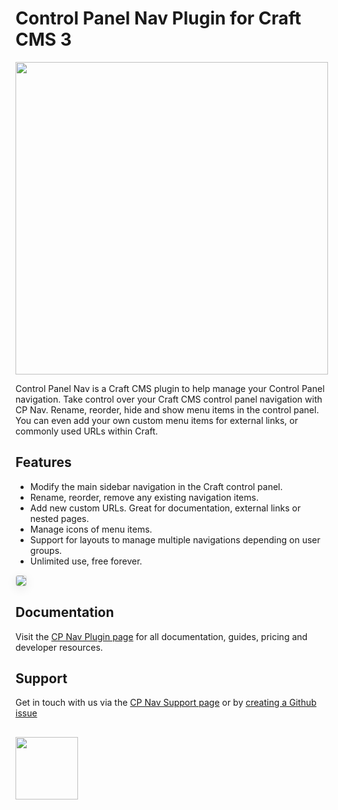 # Control Panel Nav Plugin for Craft CMS 3

<img width="500" src="https://verbb.io/uploads/plugins/cp-nav/_800x455_crop_center-center/cp-nav-social-card.png">

Control Panel Nav is a Craft CMS plugin to help manage your Control Panel navigation. Take control over your Craft CMS control panel navigation with CP Nav. Rename, reorder, hide and show menu items in the control panel. You can even add your own custom menu items for external links, or commonly used URLs within Craft.

## Features

- Modify the main sidebar navigation in the Craft control panel.
- Rename, reorder, remove any existing navigation items.
- Add new custom URLs. Great for documentation, external links or nested pages.
- Manage icons of menu items.
- Support for layouts to manage multiple navigations depending on user groups.
- Unlimited use, free forever.

<img src="https://verbb.io/uploads/plugins/v1/main-new.png" style="box-shadow: 0 4px 16px rgba(0,0,0,0.08); border-radius: 4px; border: 1px solid rgba(0,0,0,0.12);">

## Documentation

Visit the [CP Nav Plugin page](https://verbb.io/craft-plugins/cp-nav) for all documentation, guides, pricing and developer resources.

## Support

Get in touch with us via the [CP Nav Support page](https://verbb.io/craft-plugins/cp-nav/support) or by [creating a Github issue](https://github.com/verbb/cp-nav/issues)

<h2></h2>

<a href="https://verbb.io" target="_blank">
  <img width="100" src="https://verbb.io/assets/img/verbb-pill.svg">
</a>
